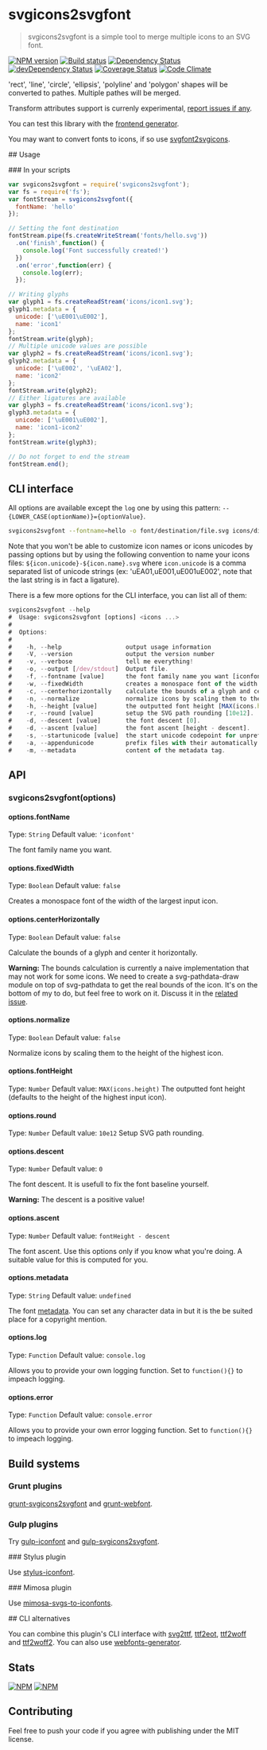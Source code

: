 # svgicons2svgfont
> svgicons2svgfont is a simple tool to merge multiple icons to an SVG font.

[![NPM version](https://badge.fury.io/js/svgicons2svgfont.svg)](https://npmjs.org/package/svgicons2svgfont) [![Build status](https://secure.travis-ci.org/nfroidure/svgicons2svgfont.png)](https://travis-ci.org/nfroidure/svgicons2svgfont) [![Dependency Status](https://david-dm.org/nfroidure/svgicons2svgfont.svg)](https://david-dm.org/nfroidure/svgicons2svgfont) [![devDependency Status](https://david-dm.org/nfroidure/svgicons2svgfont/dev-status.svg)](https://david-dm.org/nfroidure/svgicons2svgfont#info=devDependencies) [![Coverage Status](https://coveralls.io/repos/nfroidure/svgicons2svgfont/badge.svg?branch=master)](https://coveralls.io/r/nfroidure/svgicons2svgfont?branch=master) [![Code Climate](https://codeclimate.com/github/nfroidure/svgicons2svgfont.svg)](https://codeclimate.com/github/nfroidure/svgicons2svgfont)

'rect', 'line', 'circle', 'ellipsis', 'polyline' and 'polygon' shapes will be
 converted to pathes. Multiple pathes will be merged.

Transform attributes support is currenly experimental,
 [report issues if any](https://github.com/nfroidure/svgicons2svgfont/issues/6).

You can test this library with the
 [frontend generator](http://nfroidure.github.io/svgiconfont/).

You may want to convert fonts to icons, if so use
 [svgfont2svgicons](https://github.com/nfroidure/svgifont2svgicons).

## Usage

### In your scripts
```js
var svgicons2svgfont = require('svgicons2svgfont');
var fs = require('fs');
var fontStream = svgicons2svgfont({
  fontName: 'hello'
});

// Setting the font destination
fontStream.pipe(fs.createWriteStream('fonts/hello.svg'))
  .on('finish',function() {
    console.log('Font successfully created!')
  })
  .on('error',function(err) {
    console.log(err);
  });

// Writing glyphs
var glyph1 = fs.createReadStream('icons/icon1.svg');
glyph1.metadata = {
  unicode: ['\uE001\uE002'],
  name: 'icon1'
};
fontStream.write(glyph);
// Multiple unicode values are possible
var glyph2 = fs.createReadStream('icons/icon1.svg');
glyph2.metadata = {
  unicode: ['\uE002', '\uEA02'],
  name: 'icon2'
};
fontStream.write(glyph2);
// Either ligatures are available
var glyph3 = fs.createReadStream('icons/icon1.svg');
glyph3.metadata = {
  unicode: ['\uE001\uE002'],
  name: 'icon1-icon2'
};
fontStream.write(glyph3);

// Do not forget to end the stream
fontStream.end();
```

## CLI interface
All options are available except the `log` one by using this pattern:
 `--{LOWER_CASE(optionName)}={optionValue}`.
```sh
svgicons2svgfont --fontname=hello -o font/destination/file.svg icons/directory/*.svg
```
Note that you won't be able to customize icon names or icons unicodes by
 passing options but by using the following convention to name your icons files:
 `${icon.unicode}-${icon.name}.svg` where `icon.unicode` is a comma separated
 list of unicode strings (ex: 'uEA01,uE001,uE001uE002', note that the last
 string is in fact a ligature).

There is a few more options for the CLI interface, you can list all of them:
```js
svgicons2svgfont --help
#  Usage: svgicons2svgfont [options] <icons ...>
#
#  Options:
#
#    -h, --help                  output usage information
#    -V, --version               output the version number
#    -v, --verbose               tell me everything!
#    -o, --output [/dev/stdout]  Output file.
#    -f, --fontname [value]      the font family name you want [iconfont].
#    -w, --fixedWidth            creates a monospace font of the width of the largest input icon.
#    -c, --centerhorizontally    calculate the bounds of a glyph and center it horizontally.
#    -n, --normalize             normalize icons by scaling them to the height of the highest icon.
#    -h, --height [value]        the outputted font height [MAX(icons.height)].
#    -r, --round [value]         setup the SVG path rounding [10e12].
#    -d, --descent [value]       the font descent [0].
#    -d, --ascent [value]        the font ascent [height - descent].
#    -s, --startunicode [value]  the start unicode codepoint for unprefixed files [0xEA01].
#    -a, --appendunicode         prefix files with their automatically allocated unicode codepoint.
#    -m, --metadata              content of the metadata tag.
```

## API

### svgicons2svgfont(options)

#### options.fontName
Type: `String`
Default value: `'iconfont'`

The font family name you want.

#### options.fixedWidth
Type: `Boolean`
Default value: `false`

Creates a monospace font of the width of the largest input icon.

#### options.centerHorizontally
Type: `Boolean`
Default value: `false`

Calculate the bounds of a glyph and center it horizontally.

**Warning:** The bounds calculation is currently a naive implementation that
 may not work for some icons. We need to create a svg-pathdata-draw module on
 top of svg-pathdata to get the real bounds of the icon. It's on the bottom
 of my to do, but feel free to work on it. Discuss it in the
 [related issue](https://github.com/nfroidure/svgicons2svgfont/issues/18).

#### options.normalize
Type: `Boolean`
Default value: `false`

Normalize icons by scaling them to the height of the highest icon.

#### options.fontHeight
Type: `Number`
Default value: `MAX(icons.height)`
The outputted font height  (defaults to the height of the highest input icon).

#### options.round
Type: `Number`
Default value: `10e12`
Setup SVG path rounding.

#### options.descent
Type: `Number`
Default value: `0`

The font descent. It is usefull to fix the font baseline yourself.

**Warning:**  The descent is a positive value!

#### options.ascent
Type: `Number`
Default value: `fontHeight - descent`

The font ascent. Use this options only if you know what you're doing. A suitable
 value for this is computed for you.

#### options.metadata
Type: `String`
Default value: `undefined`

The font [metadata](http://www.w3.org/TR/SVG/metadata.html). You can set any
 character data in but it is the be suited place for a copyright mention.

#### options.log
Type: `Function`
Default value: `console.log`

Allows you to provide your own logging function. Set to `function(){}` to
 impeach logging.

#### options.error
Type: `Function`
Default value: `console.error`

Allows you to provide your own error logging function. Set to `function(){}` to
 impeach logging.

## Build systems

### Grunt plugins

[grunt-svgicons2svgfont](https://github.com/nfroidure/grunt-svgicons2svgfont)
 and [grunt-webfont](https://github.com/sapegin/grunt-webfont).

### Gulp plugins

Try [gulp-iconfont](https://github.com/nfroidure/gulp-iconfont) and
  [gulp-svgicons2svgfont](https://github.com/nfroidure/gulp-svgicons2svgfont).

### Stylus plugin

Use [stylus-iconfont](https://www.npmjs.org/package/stylus-iconfont).

### Mimosa plugin

Use [mimosa-svgs-to-iconfonts](https://www.npmjs.org/package/mimosa-svgs-to-iconfonts).

## CLI alternatives

You can combine this plugin's CLI interface with
 [svg2ttf](https://www.npmjs.com/package/),
 [ttf2eot](https://www.npmjs.com/package/),
 [ttf2woff](https://www.npmjs.com/package/)
 and [ttf2woff2](https://www.npmjs.com/package/).
You can also use [webfonts-generator](https://www.npmjs.com/package/webfonts-generator).

## Stats

[![NPM](https://nodei.co/npm/svgicons2svgfont.png?downloads=true&stars=true)](https://nodei.co/npm/svgicon2svgfont/)
[![NPM](https://nodei.co/npm-dl/svgicons2svgfont.png)](https://nodei.co/npm/svgicon2svgfont/)

## Contributing
Feel free to push your code if you agree with publishing under the MIT license.

